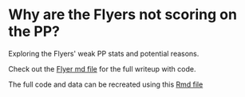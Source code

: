 # Why are the Flyers not scoring on the PP?
Exploring the Flyers' weak PP stats and potential reasons.

Check out the [Flyer md file](https://github.com/dougliebe/flyers_2022_pp/blob/main/flyers_pp.md) for the full writeup with code. 

The full code and data can be recreated using this [Rmd file](https://github.com/dougliebe/flyers_2022_pp/blob/main/flyers_pp.Rmd)

